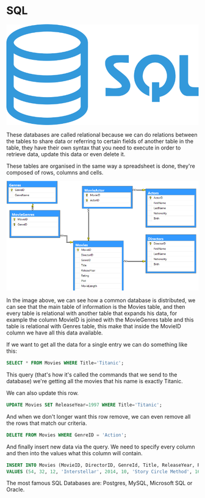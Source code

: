 # SQL

![](../../../.gitbook/assets/kisspng-microsoft-sql-server-mysql-database-logo-5b098c6ee92a46.0488681015273524309551.png)

These databases are called relational because we can do relations between the tables to share data or referring to certain fields of another table in the table, they have their own syntax that you need to execute in order to retrieve data, update this data or even delete it.

These tables are organised in the same way a spreadsheet is done, they're composed of rows, columns and cells.

![How a common SQL database looks like](../../../.gitbook/assets/image%20%2830%29.png)

In the image above, we can see how a common database is distributed, we can see that the main table of information is the Movies table, and then every table is relational with another table that expands his data, for example the column MovieID is joined with the MovieGenres table and this table is relational with Genres table, this make that inside the MovieID column we have all this data available.

If we want to get all the data for a single entry we can do something like this:

```sql
SELECT * FROM Movies WHERE Title='Titanic';
```

This query \(that's how it's called the commands that we send to the database\) we're getting all the movies that his name is exactly Titanic.

We can also update this row.

```sql
UPDATE Movies SET ReleaseYear=1997 WHERE Title='Titanic';
```

And when we don't longer want this row remove, we can even remove all the rows that match our criteria.

```sql
DELETE FROM Movies WHERE GenreID = 'Action';
```

And finally insert new data via the query. We need to specify every column and then into the values what this column will contain.

```sql
INSERT INTO Movies (MovieID, DirectorID, GenreId, Title, ReleaseYear, Rating, Plot, MovieLength)
VALUES (54, 32, 12, 'Interstellar', 2014, 10, 'Story Circle Method', 169);
```

The most famous SQL Databases are: Postgres, MySQL, Microsoft SQL or Oracle. 

